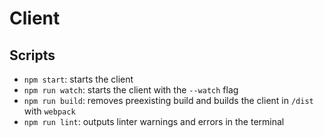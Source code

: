 # Client

## Scripts

* `npm start`: starts the client
* `npm run watch`: starts the client with the `--watch` flag
* `npm run build`: removes preexisting build and builds the client in `/dist` with `webpack`
* `npm run lint`: outputs linter warnings and errors in the terminal